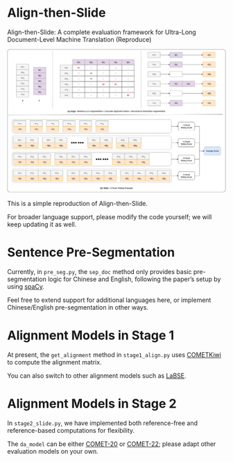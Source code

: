 # Align-then-Slide
Align-then-Slide: A complete evaluation framework for Ultra-Long Document-Level Machine Translation (Reproduce)

![](method.png)


This is a simple reproduction of Align-then-Slide.

For broader language support, please modify the code yourself; we will keep updating it as well.

# Sentence Pre-Segmentation

Currently, in `pre_seg.py`, the `sep_doc` method only provides basic pre-segmentation logic for Chinese and English, following the paper’s setup by using [spaCy](https://spacy.io/models).

Feel free to extend support for additional languages here, or implement Chinese/English pre-segmentation in other ways.

# Alignment Models in Stage 1

At present, the `get_alignment` method in `stage1_align.py` uses [COMETKiwi](https://huggingface.co/Unbabel/wmt22-cometkiwi-da) to compute the alignment matrix.

You can also switch to other alignment models such as [LaBSE](https://huggingface.co/sentence-transformers/LaBSE).

# Alignment Models in Stage 2

In `stage2_slide.py`, we have implemented both reference-free and reference-based computations for flexibility.

The `da_model` can be either [COMET-20](https://huggingface.co/Unbabel/wmt20-comet-da) or [COMET-22](https://huggingface.co/Unbabel/wmt22-comet-da); please adapt other evaluation models on your own.
